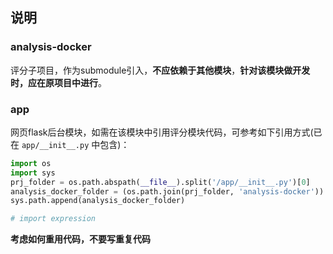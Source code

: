 ## 说明

### analysis-docker

评分子项目，作为submodule引入，**不应依赖于其他模块**，**针对该模块做开发时，应在原项目中进行**。



### app

网页flask后台模块，如需在该模块中引用评分模块代码，可参考如下引用方式(已在 `app/__init__.py` 中包含)：

```python
import os
import sys
prj_folder = os.path.abspath(__file__).split('/app/__init__.py')[0]
analysis_docker_folder = (os.path.join(prj_folder, 'analysis-docker'))
sys.path.append(analysis_docker_folder)

# import expression
```





**考虑如何重用代码，不要写重复代码**

